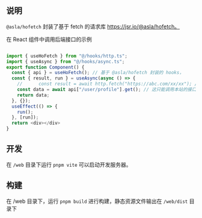 ## 说明

`@asla/hofetch` 封装了基于 fetch 的请求库 https://jsr.io/@asla/hofetch。

在 React 组件中调用后端接口的示例

```ts

import { useHoFetch } from "@/hooks/http.ts";
import { useAsync } from "@/hooks/async.ts";
export function Component() {
  const { api } = useHoFetch(); // 基于 @asla/hofetch 封装的 hooks，
  const { result, run } = useAsync(async () => {
    //      const result = await http.fetch("https://abc.com/xx/xx"); // 这可以调用任意接口，但是没有类型提示
    const data = await api["/user/profile"].get(); // 这只能调用本站的接口，能够获得所有接口的类型提示
    return data;
  }, {});
  useEffect(() => {
    run();
  }, [run]);
  return <div></div>
}
```

## 开发

在 `/web` 目录下运行 `pnpm vite` 可以启动开发服务器。

## 构建

在 /web 目录下，运行 `pnpm build` 进行构建，静态资源文件输出在 `/web/dist` 目录下
